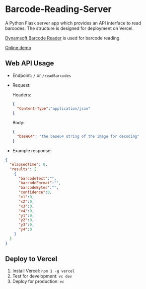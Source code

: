 # Barcode-Reading-Server

A Python Flask server app which provides an API interface to read barcodes. The structure is designed for deployment on Vercel.

[Dynamsoft Barcode Reader](https://www.dynamsoft.com/barcode-reader/overview/) is used for barcode reading.

[Online demo](https://barcode-reading-server.vercel.app/reader.html)


## Web API Usage

* Endpoint: `/` or `/readBarcodes`

* Request: 

   Headers:
   
   ```json
   {
     "Content-Type":"application/json"
   }
   ```

   Body:
   
   ```json
   {
     "base64": "the base64 string of the image for decoding"
   }
   ```

* Example response:

```json
{
  "elapsedTime": 0,
  "results": [
    {
      "barcodeText":"",
      "barcodeFormat":"",
      "barcodeBytes":"",
      "confidence":0,
      "x1":0,
      "x2":0,
      "x3":0,
      "x4":0,
      "y1":0,
      "y2":0,
      "y3":0,
      "y4":0
    }
  ]
}
```

## Deploy to Vercel

1. Install Vercel: `npm i -g vercel`
2. Test for development: `vc dev`
3. Deploy for production: `vc`